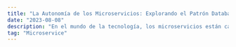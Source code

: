 ```yaml
---
title: "La Autonomía de los Microservicios: Explorando el Patrón Database per Service"
date: "2023-08-08"
description: "En el mundo de la tecnología, los microservicios están cambiando la forma en que construimos software. Pero, ¿cómo manejamos los datos en este enfoque? Aquí es donde 'Database per Service' entra en escena. En lugar de tener una sola base de datos para todo, ¿y si cada servicio tuviera la suya? Aunque suena diferente, hay razones sólidas para considerarlo. En este post, veremos qué es 'Database per Service', por qué es importante y cómo puede ayudar a mejorar tus proyectos."
tag: "Microservice"
---
```

